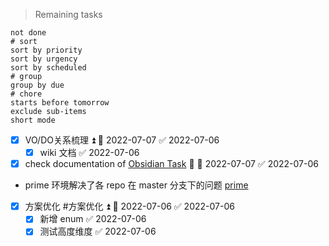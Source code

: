 > Remaining tasks 
```tasks
not done
# sort
sort by priority
sort by urgency
sort by scheduled 
# group
group by due
# chore
starts before tomorrow
exclude sub-items
short mode
```
- [x] VO/DO关系梳理 ⏫ 📅 2022-07-07 ✅ 2022-07-06
	- [x] wiki 文档 ✅ 2022-07-06
- [x] check documentation of [Obsidian Task](https://obsidian-tasks-group.github.io/obsidian-tasks/) 🔽 📅 2022-07-07 ✅ 2022-07-06
- prime 环境解决了各 repo 在 master 分支下的问题 [prime](2022-07-05.296th.Tue.md#^57eb2e)
- [x] 方案优化 #方案优化 ⏫ 📅 2022-07-06 ✅ 2022-07-06
	- [x] 新增 enum ✅ 2022-07-06
	- [x] 测试高度维度 ✅ 2022-07-06